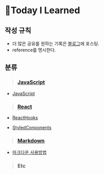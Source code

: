 # 📝Today I Learned

## 작성 규칙

- 더 많은 공유를 원하는 기록은 [블로그](http://s-log.netlify.app/)에 포스팅.
- reference를 명시한다.

## 분류

> ### [JavaScript](https://github.com/usgnusmig/TIL/tree/main/JavaScript)

- [JavaScript](https://github.com/usgnusmig/TIL/blob/main/JavaScript/JavaScript.md)

> ### [React](https://github.com/usgnusmig/TIL/tree/main/React)

- [ReactHooks](https://github.com/usgnusmig/TIL/blob/main/React/ReactHooks.md)

- [StyledConponents](https://github.com/usgnusmig/TIL/blob/main/React/StyledComponents.md)

> ### [Markdown](https://github.com/usgnusmig/TIL/tree/main/Markdown)

- [마크다운 사용방법](https://github.com/usgnusmig/TIL/tree/main/Markdown/HowToMarkdown.md)

> ### Etc

<!-- > ### [CSS](https://github.com/usgnusmig/TIL/tree/main/CSS) -->

<!--
> ### [TypeScript](https://github.com/usgnusmig/TIL/tree/main/TypeScript)

- [TypeScript를 사용하는 이유](https://github.com/usgnusmig/TIL/blob/main/TypeScript/WhyTypeScript.md)

- [TypeScript 작업환경 구성](https://github.com/usgnusmig/TIL/blob/main/TypeScript/TypeScriptSetUp.md) -->
